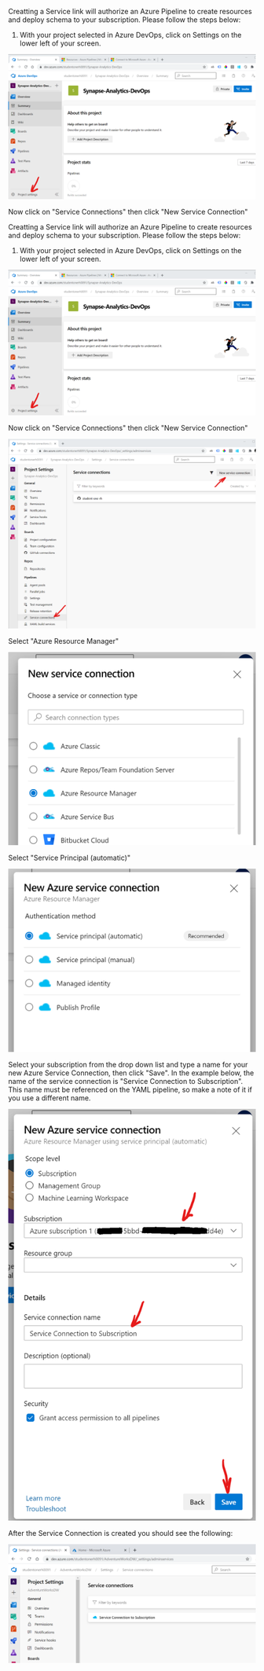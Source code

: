 Creatting a Service link will authorize an Azure Pipeline to create resources and deploy schema to your subscription. Please follow the steps below:

1. With your project selected in Azure DevOps, click on Settings on the lower left of your screen.

![](images/2020-06-18-17-03-37.png)

Now click on "Service Connections" then click "New Service Connection"

Creatting a Service link will authorize an Azure Pipeline to create resources and deploy schema to your subscription. Please follow the steps below:

1. With your project selected in Azure DevOps, click on Settings on the lower left of your screen.

![](images/2020-06-18-17-03-37.png)

Now click on "Service Connections" then click "New Service Connection"

![](images/2020-06-18-17-06-38.png)

Select "Azure Resource Manager"

![](images/2020-06-18-17-40-51.png)

Select "Service Principal (automatic)"

![](images/2020-06-18-17-43-27.png)

Select your subscription from the drop down list and type a name for your new Azure Service Connection, then click "Save". In the example below, the name of the service connection is "Service Connection to Subscription". This name must be referenced on the YAML pipeline, so make a note of it if you use a different name.

![](images/2020-06-18-19-35-24.png)

After the Service Connection is created you should see the following:

![](images/2020-06-18-19-38-18.png)
